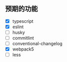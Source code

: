 ## 预期的功能

- [x] typescript
- [x] eslint
- [ ] husky
- [ ] commitlint
- [ ] conventional-changelog
- [x] webpack5
- [ ] less